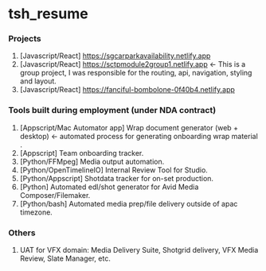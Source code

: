 # tsh_resume
### Projects
1. [Javascript/React] https://sgcarparkavailability.netlify.app
2. [Javascript/React] https://sctpmodule2group1.netlify.app <- This is a group project, I was responsible for the routing, api, navigation, styling and layout.
3. [Javascript/React] https://fanciful-bombolone-0f40b4.netlify.app

### Tools built during employment (under NDA contract)
1. [Appscript/Mac Automator app] Wrap document generator (web + desktop) <- automated process for generating onboarding wrap material .
2. [Appscript] Team onboarding tracker.
3. [Python/FFMpeg] Media output automation.
4. [Python/OpenTimelineIO] Internal Review Tool for Studio.
5. [Python/Appscript] Shotdata tracker for on-set production.
6. [Python] Automated edl/shot generator for Avid Media Composer/Filemaker.
7. [Python/bash] Automated media prep/file delivery outside of apac timezone.

### Others
1. UAT for VFX domain: Media Delivery Suite, Shotgrid delivery, VFX Media Review, Slate Manager, etc.
